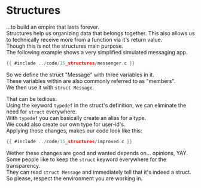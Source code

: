 # Structures

...to build an empire that lasts forever.  
Structures help us organizing data that belongs together. This also allows us to
technically receive more from a function via it's return value.  
Though this is not the structures main purpose.  
The following example shows a very simplified simulated messaging app.  

```c
{{ #include ../code/15_structures/messenger.c }}
```

So we define the struct "Message" with three variables in it.  
These variables within are also commonly referred to as "members".  
We then use it with `struct Message`.  
  
That can be tedious.  
Using the keyword `typedef` in the struct's definition, we can eliminate the
need for `struct` everywhere.  
With `typedef` you can basically create an alias for a type.  
We could also create our own type for user-id's.  
Applying those changes, makes our code look like this:  

```c
{{ #include ../code/15_structures/improved.c }}
```

Wether these changes are good and wanted depends on... opinions, YAY.  
Some people like to keep the `struct` keyword everywhere for the transparency.  
They can read `struct Message` and immediately tell that it's indeed a struct.  
So please, respect the environment you are working in.  
